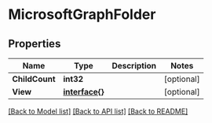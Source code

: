 # MicrosoftGraphFolder

## Properties

Name | Type | Description | Notes
------------ | ------------- | ------------- | -------------
**ChildCount** | **int32** |  | [optional] 
**View** | [**interface{}**](.md) |  | [optional] 

[[Back to Model list]](../README.md#documentation-for-models) [[Back to API list]](../README.md#documentation-for-api-endpoints) [[Back to README]](../README.md)


